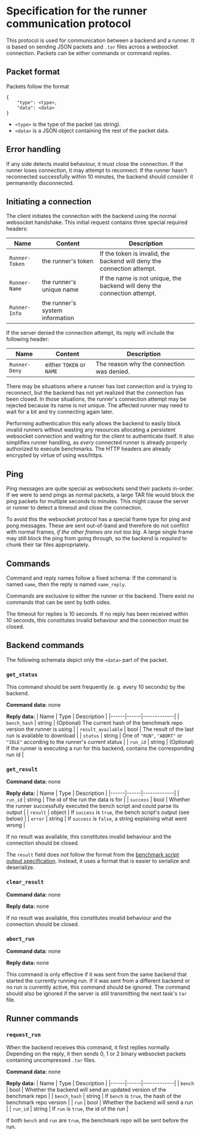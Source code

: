 # Specification for the runner communication protocol

This protocol is used for communication between a backend and a runner.
It is based on sending JSON packets and `.tar` files across a websocket connection.
Packets can be either commands or command replies.

## Packet format

Packets follow the format
```
{
    "type": <type>,
    "data": <data>
}
```
* `<type>` is the type of the packet (as string).
* `<data>` is a JSON object containing the rest of the packet data.

## Error handling

If any side detects invalid behaviour, it must close the connection.
If the runner loses connection, it may attempt to reconnect.
If the runner hasn't reconnected successfully within 10 minutes, the backend should consider it permanently disconnected.

## Initiating a connection

The client initiates the connection with the backend using the normal websocket handshake.
This initial request contains three special required headers:

| Name | Content | Description |
|------|---------|-------------|
| `Runner-Token` | the runner's token | If the token is invalid, the backend will deny the connection attempt. |
| `Runner-Name` | the runner's unique name | If the name is not unique, the backend will deny the connection attempt. |
| `Runner-Info` | the runner's system information | |

If the server denied the connection attempt, its reply will include the following header:

| Name | Content | Description |
|------|---------|-------------|
| `Runner-Deny` | either `TOKEN` or `NAME` | The reason why the connection was denied. |

There may be situations where a runner has lost connection and is trying to reconnect, but the backend has not yet realized that the connection has been closed.
In those situations, the runner's connection attempt may be rejected because its name is not unique.
The affected runner may need to wait for a bit and try connecting again later.

Performing authentication this early allows the backend to easily block invalid runners without wasting
any resources allocating a persistent websocket connection and waiting for the client to authenticate itself.
It also simplifies runner handling, as *every* connected runner is already properly authorized to execute
benchmarks.
The HTTP headers are already encrypted by virtue of using wss/https.

## Ping

Ping messages are quite special as websockets send their packets in-order. If we were to send pings as
normal packets, a large TAR file would block the ping packets for multiple seconds to minutes. This might
cause the server or runner to detect a timeout and close the connection.

To avoid this the websocket protocol has a special frame type for ping and pong messages. These are
sent out-of-band and therefore do not conflict with normal frames, *if the other frames are not too big*.
A large single frame may still block the ping from going through, so the backend is *required* to chunk their
tar files appropriately.

## Commands

Command and reply names follow a fixed schema:
If the command is named `name`, then the reply is named `name_reply`.

Commands are exclusive to either the runner or the backend.
There exist *no* commands that can be sent by both sides.

The timeout for replies is 10 seconds.
If no reply has been received within 10 seconds, this constitutes invalid behaviour and the connection must be closed.

## Backend commands

The following schemata depict only the `<data>` part of the packet.

### `get_status`

This command should be sent frequently (e. g. every 10 seconds) by the backend.

**Command data:** none

**Reply data:**
| Name | Type | Description |
|------|------|-------------|
| `bench_hash` | string | (Optional) The current hash of the benchmark repo version the runner is using |
| `result_available` | bool | The result of the last run is available to download |
| `status` | string | One of `"RUN"`, `"ABORT"` or `"IDLE"` according to the runner's current status |
| `run_id` | string | (Optional) If the runner is executing a run for this backend, contains the corresponding run id |

### `get_result`

**Command data:** none

**Reply data:**
| Name | Type | Description |
|------|------|-------------|
| `run_id` | string | The id of the run the data is for |
| `success` | bool | Whether the runner successfully executed the bench script and could parse its output |
| `result` | object | If `success` is `true`, the bench script's output (see below) |
| `error` | string | If `success` is `false`, a string explaining what went wrong |

If no result was available, this constitutes invalid behaviour and the connection should be closed.

The `result` field does *not* follow the format from the [benchmark script output specification](Benchmark-Repo-Specification).
Instead, it uses a format that is easier to serialize and deserialize.

### `clear_result`

**Command data:** none

**Reply data:** none

If no result was available, this constitutes invalid behaviour and the connection should be closed.

### `abort_run`

**Command data:** none

**Reply data:** none

This command is only effective if it was sent from the same backend that started the currently running run.
If it was sent from a different backend or no run is currently active, this command should be ignored.
The command should also be ignored if the server is still transmitting the next task's `tar` file.

## Runner commands

### `request_run`

When the backend receives this command, it first replies normally.
Depending on the reply, it then sends 0, 1 or 2 binary websocket packets containing uncompressed `.tar` files.

**Command data:** none

**Reply data:**
| Name | Type | Description |
|------|------|-------------|
| `bench` | bool | Whether the backend will send an updated version of the benchmark repo |
| `bench_hash` | string | If `bench` is `true`, the hash of the benchmark repo version |
| `run` | bool | Whether the backend will send a run |
| `run_id` | string | If `run` is `true`, the id of the run |

If both `bench` and `run` are `true`, the benchmark repo will be sent before the run.
